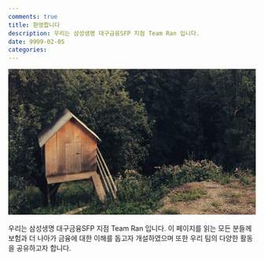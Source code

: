 ```yaml
---
comments: true
title: 환영합니다
description: 우리는 삼성생명 대구금융SFP 지점 Team Ran 입니다.
date: 9999-02-05
categories:
---
```


<img src="/images/fulls/06.jpg" class="fit image">

우리는 삼성생명 대구금융SFP 지점 Team Ran 입니다. 이 페이지를 읽는 모든 분들께 보험과 더 나아가 금융에 대한 이해를 돕고자 개설하였으며 또한 우리 팀의 다양한 활동을 공유하고자 합니다.




